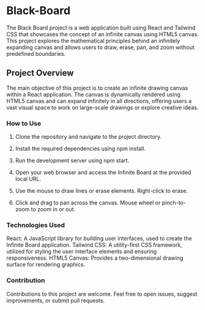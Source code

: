 # Black-Board

The Black Board project is a web application built using React and Tailwind CSS that showcases the concept of an infinite canvas using HTML5 canvas. This project explores the mathematical principles behind an infinitely expanding canvas and allows users to draw, erase, pan, and zoom without predefined boundaries.

## Project Overview

The main objective of this project is to create an infinite drawing canvas within a React application. The canvas is dynamically rendered using HTML5 canvas and can expand infinitely in all directions, offering users a vast visual space to work on large-scale drawings or explore creative ideas.

### How to Use

1. Clone the repository and navigate to the project directory.

2. Install the required dependencies using npm install.

3. Run the development server using npm start.

4. Open your web browser and access the Infinite Board at the provided local URL.

5. Use the mouse to draw lines or erase elements. Right-click to erase.

6. Click and drag to pan across the canvas. Mouse wheel or pinch-to-zoom to zoom in or out.

### Technologies Used

React: A JavaScript library for building user interfaces, used to create the Infinite Board application.
Tailwind CSS: A utility-first CSS framework, utilized for styling the user interface elements and ensuring responsiveness.
HTML5 Canvas: Provides a two-dimensional drawing surface for rendering graphics.

### Contribution

Contributions to this project are welcome. Feel free to open issues, suggest improvements, or submit pull requests.
